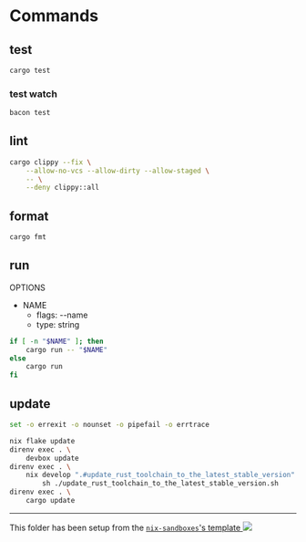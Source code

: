 # Commands

## test

```sh
cargo test
```

### test watch

```sh
bacon test
```

## lint

```sh
cargo clippy --fix \
    --allow-no-vcs --allow-dirty --allow-staged \
    -- \
    --deny clippy::all
```

## format

```sh
cargo fmt
```

## run

OPTIONS

- NAME
  - flags: --name
  - type: string

```sh
if [ -n "$NAME" ]; then
    cargo run -- "$NAME"
else
    cargo run
fi
```

## update

```bash
set -o errexit -o nounset -o pipefail -o errtrace

nix flake update
direnv exec . \
    devbox update
direnv exec . \
    nix develop ".#update_rust_toolchain_to_the_latest_stable_version" --command \
        sh ./update_rust_toolchain_to_the_latest_stable_version.sh
direnv exec . \
    cargo update
```

---

<!-- markdownlint-disable-next-line MD045 -->
This folder has been setup from the [`nix-sandboxes`'s template ![](https://img.shields.io/gitlab/stars/pinage404/nix-sandboxes?style=social)](https://gitlab.com/pinage404/nix-sandboxes)
